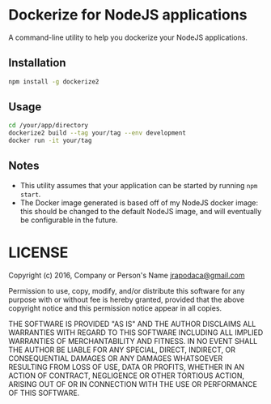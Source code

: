 Dockerize for NodeJS applications
=================================

A command-line utility to help you dockerize your NodeJS applications.

## Installation

```sh
npm install -g dockerize2
```

## Usage

```sh
cd /your/app/directory
dockerize2 build --tag your/tag --env development
docker run -it your/tag
```

## Notes

* This utility assumes that your application can be started by running `npm start`.
* The Docker image generated is based off of my NodeJS docker image: this should be changed to the default NodeJS image, and will eventually be configurable in the future.

# LICENSE

Copyright (c) 2016, Company or Person's Name <jrapodaca@gmail.com>

Permission to use, copy, modify, and/or distribute this software for any purpose with or without fee is hereby granted, provided that the above copyright notice and this permission notice appear in all copies.

THE SOFTWARE IS PROVIDED "AS IS" AND THE AUTHOR DISCLAIMS ALL WARRANTIES WITH REGARD TO THIS SOFTWARE INCLUDING ALL IMPLIED WARRANTIES OF MERCHANTABILITY AND FITNESS. IN NO EVENT SHALL THE AUTHOR BE LIABLE FOR ANY SPECIAL, DIRECT, INDIRECT, OR CONSEQUENTIAL DAMAGES OR ANY DAMAGES WHATSOEVER RESULTING FROM LOSS OF USE, DATA OR PROFITS, WHETHER IN AN ACTION OF CONTRACT, NEGLIGENCE OR OTHER TORTIOUS ACTION, ARISING OUT OF OR IN CONNECTION WITH THE USE OR PERFORMANCE OF THIS SOFTWARE.
